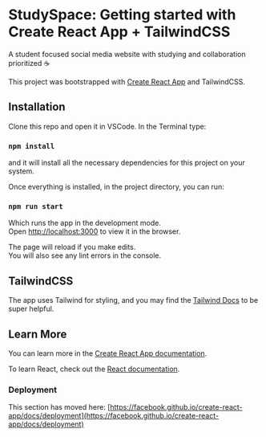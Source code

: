 # StudySpace: Getting started with Create React App + TailwindCSS

A student focused social media website with studying and collaboration prioritized ☕

This project was bootstrapped with [Create React App](https://github.com/facebook/create-react-app) and TailwindCSS.

## Installation

Clone this repo and open it in VSCode. In the Terminal type:

### `npm install`

and it will install all the necessary dependencies for this project on your system.

Once everything is installed, in the project directory, you can run:

### `npm run start`

Which runs the app in the development mode.\
Open [http://localhost:3000](http://localhost:3000) to view it in the browser.

The page will reload if you make edits.\
You will also see any lint errors in the console.

## TailwindCSS

The app uses Tailwind for styling, and you may find the [Tailwind Docs](https://tailwindcss.com/docs/) to be super helpful.

## Learn More

You can learn more in the [Create React App documentation](https://facebook.github.io/create-react-app/docs/getting-started).

To learn React, check out the [React documentation](https://reactjs.org/).

### Deployment

This section has moved here: [https://facebook.github.io/create-react-app/docs/deployment](https://facebook.github.io/create-react-app/docs/deployment)

